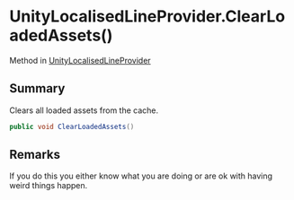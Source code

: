 # UnityLocalisedLineProvider.ClearLoadedAssets()

Method in [UnityLocalisedLineProvider](/docs/api/csharp/yarn.unity.unitylocalization.unitylocalisedlineprovider.md)

## Summary


Clears all loaded assets from the cache.


```csharp
public void ClearLoadedAssets()
```

## Remarks


If you do this you either know what you are doing or are ok with having weird things happen.


